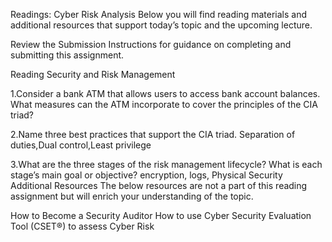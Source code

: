 Readings: Cyber Risk Analysis
Below you will find reading materials and additional resources that support today’s topic and the upcoming lecture.

Review the Submission Instructions for guidance on completing and submitting this assignment.

Reading
Security and Risk Management

1.Consider a bank ATM that allows users to access bank account balances. What measures can the ATM incorporate to cover the principles of the CIA triad? 

2.Name three best practices that support the CIA triad. Separation of duties,Dual control,Least privilege


3.What are the three stages of the risk management lifecycle? What is each stage’s main goal or objective? encryption, logs, Physical Security
Additional Resources
The below resources are not a part of this reading assignment but will enrich your understanding of the topic.

How to Become a Security Auditor
How to use Cyber Security Evaluation Tool (CSET®) to assess Cyber Risk
